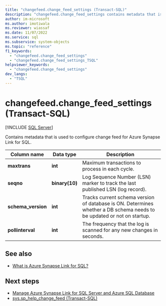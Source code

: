 ```yaml
---
title: "changefeed.change_feed_settings (Transact-SQL)"
description: "changefeed.change_feed_settings contains metadata that is used to configure change feed."
author: im-microsoft
ms.author: imotiwala
ms.reviewer: wiassaf
ms.date: 11/07/2022
ms.service: sql
ms.subservice: system-objects
ms.topic: "reference"
f1_keywords:
  - "changefeed.change_feed_settings"
  - "changefeed.change_feed_settings_TSQL"
helpviewer_keywords:
  - "changefeed.change_feed_settings"
dev_langs:
  - "TSQL"
---
```

# changefeed.change_feed_settings (Transact-SQL)
[!INCLUDE [SQL Server](../../includes/applies-to-version/sqlserver.md)]

Contains metadata that is used to configure change feed for Azure Synapse Link for SQL.

|Column name|Data type|Description|  
|-----------------|---------------|-----------------|  
|**maxtrans**|**int**| Maximum transactions to process in each cycle.|
|**seqno**|**binary(10)**|Log Sequence Number (LSN) marker to track the last published LSN (log record).|
|**schema_version**|**int**| Tracks current schema version of database is ON. Determines whether a DB schema needs to be updated or not on startup. |
|**pollinterval**|**int**| The frequency that the log is scanned for any new changes in seconds.|
  
## See also  

- [What is Azure Synapse Link for SQL?](/azure/synapse-analytics/synapse-link/sql-synapse-link-overview)

## Next steps

- [Manage Azure Synapse Link for SQL Server and Azure SQL Database](../../sql-server/synapse-link/synapse-link-sql-server-change-feed-manage.md)
- [sys.sp_help_change_feed (Transact-SQL)](../../relational-databases/system-stored-procedures/sp-help-change-feed.md)  
